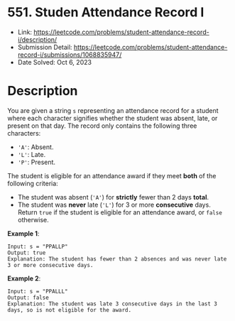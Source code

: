 # 551. Studen Attendance Record I

- Link: https://leetcode.com/problems/student-attendance-record-i/description/
- Submission Detail: https://leetcode.com/problems/student-attendance-record-i/submissions/1068835947/
- Date Solved: Oct 6, 2023

# Description

You are given a string `s` representing an attendance record for a student where each character signifies whether the student was absent, late, or present on that day. The record only contains the following three characters:

- `'A'`: Absent.
- `'L'`: Late.
- `'P'`: Present.

The student is eligible for an attendance award if they meet **both** of the following criteria:

- The student was absent (`'A'`) for **strictly** fewer than 2 days **total**.
- The student was **never** late (`'L'`) for 3 or more **consecutive** days.
  Return `true` if the student is eligible for an attendance award, or `false` otherwise.

**Example 1**:

```
Input: s = "PPALLP"
Output: true
Explanation: The student has fewer than 2 absences and was never late 3 or more consecutive days.
```

**Example 2**:

```
Input: s = "PPALLL"
Output: false
Explanation: The student was late 3 consecutive days in the last 3 days, so is not eligible for the award.
```
